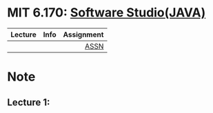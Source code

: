 # MIT 6.170: [Software Studio(JAVA)](https://ocw.mit.edu/courses/electrical-engineering-and-computer-science/6-170-software-studio-spring-2013/)

Lecture|Info|Assignment|
--:|--:|--:
[]()  |   | [ASSN]()



# Note

## Lecture 1: 
